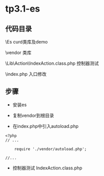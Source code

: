 # tp3.1-es


## 代码目录

\Es    curd类库及demo

\vendor    类库

\Lib\Action\IndexAction.class.php    控制器测试

\index.php    入口修改


## 步骤

- 安装es

- 复制vendor到根目录

- 在index.php中引入autoload.php

```
<?php
// ...

    require './vendor/autoload.php';

//...
```

- 控制器测试 IndexAction.class.php



